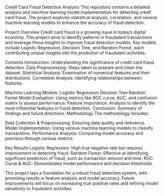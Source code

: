 Credit Card Fraud Detection Analysis
This repository contains a detailed analysis and machine learning model implementation for detecting credit card fraud. The project explores statistical analysis, correlation, and several machine learning models to enhance the accuracy of fraud detection.

Project Overview
Credit card fraud is a growing issue in today’s digital economy. This project aims to identify patterns in fraudulent transactions and leverage these insights to improve fraud detection models. Key models include Logistic Regression, Decision Tree, and Random Forest, each contributing unique insights into the prediction of fraudulent activities.

Contents
Introduction: Understanding the significance of credit card fraud detection.
Data Preprocessing: Steps taken to prepare and clean the dataset.
Statistical Analysis: Examination of numerical features and their distributions.
Correlation Analysis: Identifying relationships between features.

Machine Learning Models:
Logistic Regression
Decision Tree
Random Forest
Model Evaluation: Using metrics like ROC curve, AUC, and confusion matrix to assess performance.
Feature Importance: Analysis to identify the most influential features in fraud detection.
Conclusion: Summary of findings and future directions.
Methodology
The methodology includes:

Data Collection & Preprocessing: Ensuring data quality and relevance.
Model Implementation: Using various machine learning models to classify transactions.
Performance Analysis: Comparing model accuracy and precision through various metrics.

Key Results
Logistic Regression: High true negative rate but requires improvement in detecting fraud.
Random Forest: Effective at identifying significant predictors of fraud, such as transaction amount and time.
ROC Curve & AUC: Demonstrates model performance and decision thresholds.

This project lays a foundation for a robust fraud detection system, with promising results in feature analysis and model accuracy. Future improvements will focus on increasing true positive rates and refining model sensitivity to fraudulent activities.
